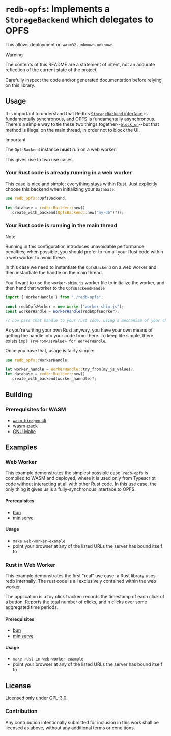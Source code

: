 # `redb-opfs`: Implements a `StorageBackend` which delegates to OPFS

This allows deployment on `wasm32-unknown-unknown`.

> [!WARNING]
> The contents of this README are a statement of intent, not an accurate reflection of the current state of
> the project.
>
> Carefully inspect the code and/or generated documentation before relying on this library.

## Usage

It is important to understand that Redb's [`StorageBackend`
interface](https://docs.rs/redb/latest/redb/trait.StorageBackend.html) is fundamentally synchronous, and OPFS is
fundamentally asynchronous. There's a simple way to tie these two things
together--[`block_on`](https://docs.rs/futures-lite/latest/futures_lite/future/fn.block_on.html)--but that method is
illegal on the main thread, in order not to block the UI.

> [!IMPORTANT]
> The `OpfsBackend` instance **must** run on a web worker.

This gives rise to two use cases.

### Your Rust code is already running in a web worker

This case is nice and simple; everything stays within Rust. Just explicitly choose this backend when initializing your
`Database`:

```rust
use redb_opfs::OpfsBackend;

let database = redb::Builder::new()
  .create_with_backend(OpfsBackend::new("my-db")?)?;
```

### Your Rust code is running in the main thread

> [!NOTE]
> Running in this configuration introduces unavoidable performance penalties; when possible, you should prefer
> to run all your Rust code within a web worker to avoid these.

In this case we need to instantiate the `OpfsBackend` on a web worker and then instantiate the handle on the main
thread.

You'll want to use the `worker-shim.js` worker file to initialize the worker, and then hand that worker to the
`OpfsBackendHandle`

```js
import { WorkerHandle } from "./redb-opfs";

const redbOpfsWorker = new Worker("worker-shim.js");
const workerHandle = WorkerHandle(redbOpfsWorker);

// now pass that handle to your rust code, using a mechanism of your choice.
```

As you're writing your own Rust anyway, you have your own means of getting the handle into your code from there. To keep
life simple, there exists `impl TryFrom<JsValue> for WorkerHandle`.

Once you have that, usage is fairly simple:

```rust
use redb_opfs::WorkerHandle;

let worker_handle = WorkerHandle::try_from(my_js_value)?;
let database = redb::Builder::new()
  .create_with_backend(worker_hanndle)?;
```

## Building

### Prerequisites for WASM

- [`wasm-bindgen` cli](https://github.com/wasm-bindgen/wasm-bindgen?tab=readme-ov-file#install-wasm-bindgen-cli)
- [wasm-pack](https://github.com/drager/wasm-pack)
- [GNU Make](https://www.gnu.org/software/make/)

## Examples

### Web Worker

This example demonstrates the simplest possible case: `redb-opfs` is compiled to WASM and deployed, where it is used
only from Typescript code without interacting at all with other Rust code. In this use case, the only thing it gives us
is a fully-synchronous interface to OPFS.

#### Prerequisites

- [bun](https://bun.com/)
- [miniserve](https://github.com/svenstaro/miniserve)

#### Usage

- `make web-worker-example`
- point your browser at any of the listed URLs the server has bound itself to

### Rust in Web Worker

This example demonstrates the first "real" use case: a Rust library uses redb internally.
The rust code is all exclusively contained within the web worker.

The application is a toy click tracker: records the timestamp of each click of a button.
Reports the total number of clicks, and n clicks over some aggregated time periods.

#### Prerequisites

- [bun](https://bun.com/)
- [miniserve](https://github.com/svenstaro/miniserve)

#### Usage

- `make rust-in-web-worker-example`
- point your browser at any of the listed URLs the server has bound itself to

## License

Licensed only under [GPL-3.0](./LICENSE).

### Contribution

Any contribution intentionally submitted for inclusion in this work shall be licensed as above, without any additional
terms or conditions.
